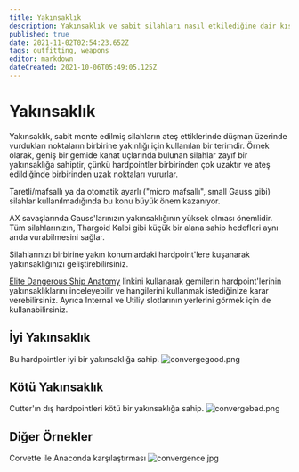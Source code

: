 ```yaml
---
title: Yakınsaklık
description: Yakınsaklık ve sabit silahları nasıl etkilediğine dair kısa bir rehber
published: true
date: 2021-11-02T02:54:23.652Z
tags: outfitting, weapons
editor: markdown
dateCreated: 2021-10-06T05:49:05.125Z
---
```


# Yakınsaklık

Yakınsaklık, sabit monte edilmiş silahların ateş ettiklerinde düşman üzerinde vurdukları noktaların birbirine yakınlığı için kullanılan bir terimdir. Örnek olarak, geniş bir gemide kanat uçlarında bulunan silahlar zayıf bir yakınsaklığa sahiptir, çünkü hardpointler birbirinden çok uzaktır ve ateş edildiğinde birbirinden uzak noktaları vururlar.

Taretli/mafsallı ya da otomatik ayarlı ("micro mafsallı", small Gauss gibi) silahlar kullanılmadığında bu konu büyük önem kazanıyor.

AX savaşlarında Gauss'larınızın yakınsaklığının yüksek olması önemlidir. Tüm silahlarınızın, Thargoid Kalbi gibi küçük bir alana sahip hedefleri aynı anda vurabilmesini sağlar.

Silahlarınızı birbirine yakın konumlardaki hardpoint'lere kuşanarak yakınsaklığınızı geliştirebilirsiniz.

[Elite Dangerous Ship Anatomy](http://a.teall.info/edsa/) linkini kullanarak gemilerin hardpoint'lerinin yakınsaklıklarını inceleyebilir ve hangilerini kullanmak istediğinize karar verebilirsiniz. Ayrıca Internal ve Utiliy slotlarının yerlerini görmek için de kullanabilirsiniz.

## İyi Yakınsaklık

Bu hardpointler iyi bir yakınsaklığa sahip. ![convergegood.png](/img/convergegood.png)

## Kötü Yakınsaklık

Cutter'ın dış hardpointleri kötü bir yakınsaklığa sahip. ![convergebad.png](/img/convergebad.png)

## Diğer Örnekler

Corvette ile Anaconda karşılaştırması ![convergence.jpg](/img/convergence.jpg)
